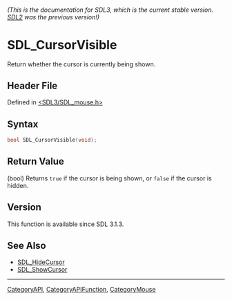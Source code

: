 ###### (This is the documentation for SDL3, which is the current stable version. [SDL2](https://wiki.libsdl.org/SDL2/) was the previous version!)
# SDL_CursorVisible

Return whether the cursor is currently being shown.

## Header File

Defined in [<SDL3/SDL_mouse.h>](https://github.com/libsdl-org/SDL/blob/main/include/SDL3/SDL_mouse.h)

## Syntax

```c
bool SDL_CursorVisible(void);
```

## Return Value

(bool) Returns `true` if the cursor is being shown, or `false` if the
cursor is hidden.

## Version

This function is available since SDL 3.1.3.

## See Also

- [SDL_HideCursor](SDL_HideCursor)
- [SDL_ShowCursor](SDL_ShowCursor)

----
[CategoryAPI](CategoryAPI), [CategoryAPIFunction](CategoryAPIFunction), [CategoryMouse](CategoryMouse)

